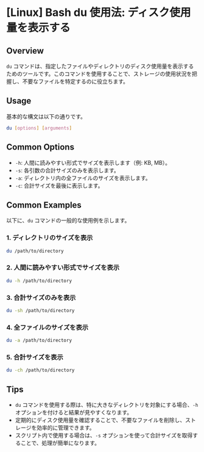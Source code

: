 # [Linux] Bash du 使用法: ディスク使用量を表示する

## Overview
`du` コマンドは、指定したファイルやディレクトリのディスク使用量を表示するためのツールです。このコマンドを使用することで、ストレージの使用状況を把握し、不要なファイルを特定するのに役立ちます。

## Usage
基本的な構文は以下の通りです。

```bash
du [options] [arguments]
```

## Common Options
- `-h`: 人間に読みやすい形式でサイズを表示します（例: KB, MB）。
- `-s`: 各引数の合計サイズのみを表示します。
- `-a`: ディレクトリ内の全ファイルのサイズを表示します。
- `-c`: 合計サイズを最後に表示します。

## Common Examples
以下に、`du` コマンドの一般的な使用例を示します。

### 1. ディレクトリのサイズを表示
```bash
du /path/to/directory
```

### 2. 人間に読みやすい形式でサイズを表示
```bash
du -h /path/to/directory
```

### 3. 合計サイズのみを表示
```bash
du -sh /path/to/directory
```

### 4. 全ファイルのサイズを表示
```bash
du -a /path/to/directory
```

### 5. 合計サイズを表示
```bash
du -ch /path/to/directory
```

## Tips
- `du` コマンドを使用する際は、特に大きなディレクトリを対象にする場合、`-h` オプションを付けると結果が見やすくなります。
- 定期的にディスク使用量を確認することで、不要なファイルを削除し、ストレージを効率的に管理できます。
- スクリプト内で使用する場合は、`-s` オプションを使って合計サイズを取得することで、処理が簡単になります。